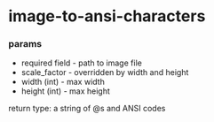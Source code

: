 # image-to-ansi-characters
### params
* required field - path to image file
* scale_factor - overridden by width and height
* width (int) - max width
* height (int) - max height

return type: a string of @s and ANSI codes
